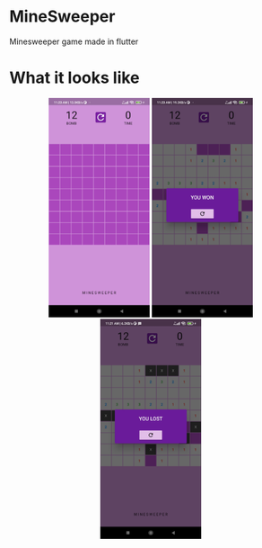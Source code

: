 # MineSweeper 
Minesweeper game made in flutter

# What it looks like
<p align = "center">
<img width = 180 src  = "./screenshots/start.jpg">
<img width = 180 src  = "./screenshots/won.jpg">
<img width = 180 src  = "./screenshots/lost.jpg">
</p>
